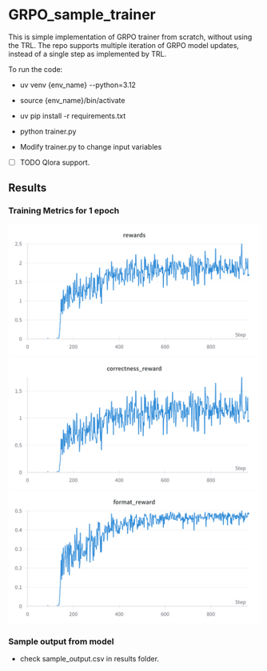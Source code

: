 # GRPO_sample_trainer
This is simple implementation of GRPO trainer from scratch, without using the TRL. The repo supports multiple iteration of GRPO model updates, instead of a single step as implemented by TRL. 
 
To run the code:
* uv venv {env_name} --python=3.12
* source {env_name}/bin/activate
* uv pip install -r requirements.txt
* python trainer.py


* Modify trainer.py to change input variables


- [ ] TODO Qlora support.

## Results

### Training Metrics for 1 epoch
![Total Rewards](results/rewards.png)
![Correctness Rewards](results/correctness_rewards.png)
![Format Rewards](results/format_rewards.png)

### Sample output from model
* check sample_output.csv in results folder.

